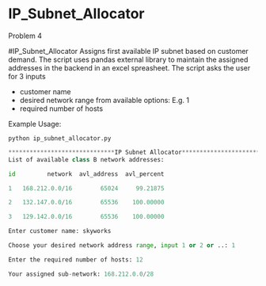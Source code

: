 # IP_Subnet_Allocator
Problem 4

#IP_Subnet_Allocator
Assigns first available IP subnet based on customer demand. The script uses pandas external library
to maintain the assigned addresses in the backend in an excel spreasheet.
The script asks the user for 3 inputs
- customer name
- desired network range from available options: E.g. 1
- required number of hosts

Example Usage:  

`python ip_subnet_allocator.py`  
```python output
******************************IP Subnet Allocator*******************************  
List of available class B network addresses:  

id         network  avl_address  avl_percent  

1   168.212.0.0/16        65024     99.21875  

2   132.147.0.0/16        65536    100.00000  

3   129.142.0.0/16        65536    100.00000  

Enter customer name: skyworks  

Choose your desired network address range, input 1 or 2 or ..: 1  

Enter the required number of hosts: 12  

Your assigned sub-network: 168.212.0.0/28  
```
